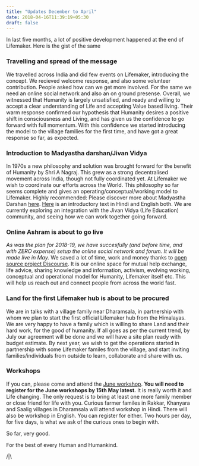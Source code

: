 ```yaml
---
title: "Updates December to April"
date: 2018-04-16T11:39:19+05:30
draft: false 
---
```


In last five months, a lot of positive development happened at the end of Lifemaker. 
Here is the gist of the same

### Travelling and spread of the message
We travelled across India and did few events on Lifemaker, introducing the concept. We recieved welcome response, and also some volunteer contribution. People asked how can we get more involved. For the same we need an online social network and also an on ground presense. Overall, we witnessed that Humanity is largely unsatisfied, and ready and willing to accept a clear understanding of Life and accepting Value based living. Their warm response confirmed our hypothesis that Humanity desires a positive shift in consciousness and Living, and has given us the confidence to go forward with full momentum. With this confidence we started introducing the model to the village families for the first time, and have got a great response so far, as expected.

### Introduction to Madyastha darshan/Jivan Vidya
In 1970s a new philosophy and solution was brought forward for the benefit of Humanity by Shri A Nagraj. This grew as a strong decentralised movement across India, though not fully coordinated yet. At Lifemaker we wish to coordinate our efforts across the World. This philosophy so far seems complete and gives an operating/conceptual/working model to Lifemaker. Highly recommended: Please discover more about Madyastha Darshan [here](http://madyastha-darshan.info). [Here](http://madhyasth-darshan.info/wp-content/uploads/2012/02/zz-Manav-Vayavardarshan-HindiEnglish-2012.pdf) is an introductory text in Hindi and English both. We are currently exploring an integration with the Jivan Vidya (Life Education) community, and seeing how we can work together going forward.

### Online Ashram is about to go live
*As was the plan for 2018-19, we have succesfully (and before time, and with ZERO expense) setup the online social network and forum. It will be made live in May.*
We saved a lot of time, work and money thanks to [open source project Discourse](http://discourse.org). 
It is our online space for mutual help exchange, life advice, sharing knowledge and information, activism, evolving working, conceptual and operational model for Humanity, Lifemaker itself etc. This will help us reach out and connect people from across the world fast.

### Land for the first Lifemaker hub is about to be procured
We are in talks with a village family near Dharamsala, in partnership with whom we plan to start the first official Lifemaker hub from the Himalayas. We are very happy to have a family which is willing to share Land and their hard work, for the good of humanity. If all goes as per the current trend, by July our agreement will be done and we will have a site plan ready with budget estimate. By next year, we wish to get the operations started in partnership with some Lifemaker familes from the village, and start inviting families/individuals from outside to learn, collaborate and share with us.

### Workshops
If you can, please come and attend the [June workshop](/page/workshops). **You will need to register for the June workshops by 15th May latest.** It is really worth it and Life changing. The only request is to bring at least one more family member or close friend for life with you. Curious farmer familes in Rakkar, Khanyara and Saalig villages in Dharamsala will attend workshop in Hindi. There will also be workshop in English. You can register for either. Two hours per day, for five days, is what we ask of the curious ones to begin with.

So far, very good.

For the best of every Human and Humankind.

/|\\
